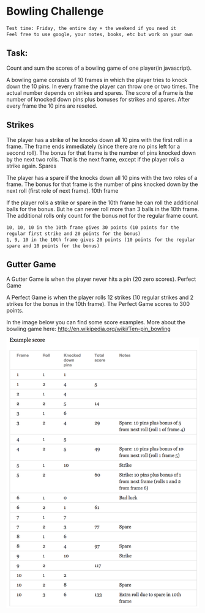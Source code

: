 
Bowling Challenge
=================

    Test time: Friday, the entire day + the weekend if you need it
    Feel free to use google, your notes, books, etc but work on your own

Task: 
-----

Count and sum the scores of a bowling game of one player(in javascript).

A bowling game consists of 10 frames in which the player tries to knock down the 10 pins. In every frame the player can throw one or two times. The actual number depends on strikes and spares. The score of a frame is the number of knocked down pins plus bonuses for strikes and spares. After every frame the 10 pins are reseted.

## Strikes


The player has a strike of he knocks down all 10 pins with the first roll in a frame. The frame ends immediately (since there are no pins left for a second roll). The bonus for that frame is the number of pins knocked down by the next two rolls. That is the next frame, except if the player rolls a strike again.
Spares

The player has a spare if the knocks down all 10 pins with the two roles of a frame. The bonus for that frame is the number of pins knocked down by the next roll (first role of next frame).
10th frame

If the player rolls a strike or spare in the 10th frame he can roll the additional balls for the bonus. But he can never roll more than 3 balls in the 10th frame. The additional rolls only count for the bonus not for the regular frame count.

    10, 10, 10 in the 10th frame gives 30 points (10 points for the regular first strike and 20 points for the bonus)
    1, 9, 10 in the 10th frame gives 20 points (10 points for the regular spare and 10 points for the bonus)

## Gutter Game

A Gutter Game is when the player never hits a pin (20 zero scores).
Perfect Game

A Perfect Game is when the player rolls 12 strikes (10 regular strikes and 2 strikes for the bonus in the 10th frame). The Perfect Game scores to 300 points.

In the image below you can find some score examples.
More about the bowling game here: http://en.wikipedia.org/wiki/Ten-pin_bowling

![Ten Pin Score Example](images/example_ten_pin_scoring.png)
